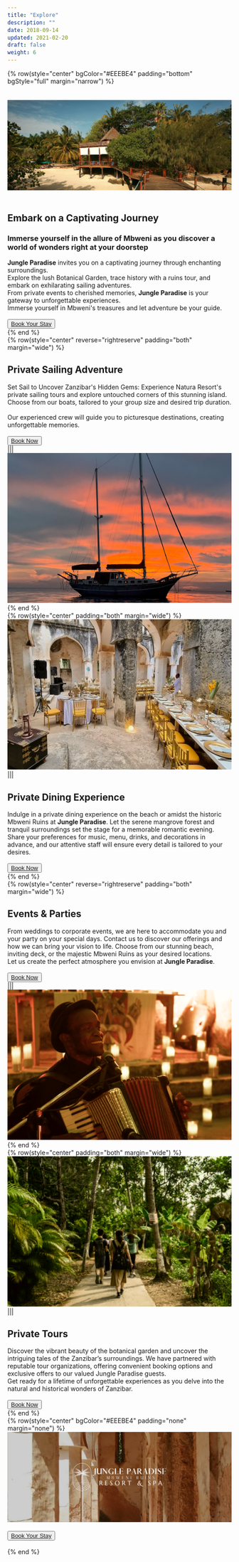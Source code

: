 ```yaml
---
title: "Explore"
description: ""
date: 2018-09-14
updated: 2021-02-20
draft: false
weight: 6
---
```


<!-- section 1 (header) -->

{% row(style="center" bgColor="#EEEBE4" padding="bottom" bgStyle="full" margin="narrow") %}

<br>

<br>

<div class="container mx-auto">

![Image](./img/explore_header.webp#mx-auto)

<br>

## Embark on a Captivating Journey

### Immerse yourself in the allure of Mbweni as you discover a world of wonders right at your doorstep

<p class="max-w-6xl mx-auto"> 

**Jungle Paradise** invites you on a captivating journey through enchanting surroundings. 

Explore the lush Botanical Garden, trace history with a ruins tour, and embark on exhilarating sailing adventures. 
</p>
<p class="max-w-6xl mx-auto"> 

From private events to cherished memories, **Jungle Paradise** is your gateway to unforgettable experiences. 

Immerse yourself in Mbweni's treasures and let adventure be your guide.</p>


<br>

<button><a href="https://hotels.cloudbeds.com/reservation/DNw5Ek#checkin=2023-08-16&checkout=2023-08-17" target="_blank">Book Your Stay</a></button>

</div>

{% end %}

<!-- section 2 -->

<div class="container mx-auto">

{% row(style="center" reverse="rightreserve" padding="both" margin="wide") %}

## Private Sailing Adventure

Set Sail to Uncover Zanzibar's Hidden Gems: Experience Natura Resort's private sailing tours and explore untouched corners of this stunning island. Choose from our boats, tailored to your group size and desired trip duration. 

<br>

Our experienced crew will guide you to picturesque destinations, creating unforgettable memories. 

<br>

<button><a href="mailto:info@jungleparadise.tf" target="_blank">Book Now</a></button>

|||

![Image](./img/sailing.png#mx-auto)

{% end %}

</div>

<!-- section 3 -->

<div class="myColor">

<div class="container mx-auto">

{% row(style="center" padding="both" margin="wide") %}

![Image](./img/dining.png#mx-auto)

|||

## Private Dining Experience

Indulge in a private dining experience on the beach or amidst the historic Mbweni Ruins at **Jungle Paradise**. Let the serene mangrove forest and tranquil surroundings set the stage for a memorable romantic evening. 

Share your preferences for music, menu, drinks, and decorations in advance, and our attentive staff will ensure every detail is tailored to your desires. 

<br>

<button><a href="mailto:info@jungleparadise.tf" target="_blank">Book Now</a></button>

{% end %}

</div>
</div>

<div class="container mx-auto">

{% row(style="center" reverse="rightreserve" padding="both" margin="wide") %}

## Events & Parties

From weddings to corporate events, we are here to accommodate you and your party on your special days. Contact us to discover our offerings and how we can bring your vision to life. Choose from our stunning beach, inviting deck, or the majestic Mbweni Ruins as your desired locations. 

Let us create the perfect atmosphere you envision at **Jungle Paradise**.

<br>

<button><a href="mailto:info@jungleparadise.tf" target="_blank">Book Now</a></button>

|||

![Image](./img/events.png#mx-auto)

{% end %}

</div>

<!-- section 3 -->

<div class="myColor">

<div class="container mx-auto">

{% row(style="center" padding="both" margin="wide") %}

![Image](./img/tours.webp#mx-auto)

|||

## Private Tours

Discover the vibrant beauty of the botanical garden and uncover the intriguing tales of the Zanzibar’s surroundings. We have partnered with reputable tour organizations, offering convenient booking options and exclusive offers to our valued Jungle Paradise guests. 

Get ready for a lifetime of unforgettable experiences as you delve into the natural and historical wonders of Zanzibar.

<br>

<button><a href="mailto:info@jungleparadise.tf" target="_blank">Book Now</a></button>

{% end %}

</div>
</div>

{% row(style="center" bgColor="#EEEBE4" padding="none" margin="none") %}

![Image](./img/explore_bottom.webp#fill)

<br>

<button><a href="https://hotels.cloudbeds.com/reservation/DNw5Ek#checkin=2023-08-16&checkout=2023-08-17" target="_blank">Book Your Stay</a></button>

<br>

{% end %}

<style>
p {
    margin: 0px;
}
</style>
